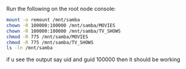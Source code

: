 Run the following on the root node console:

```bash
mount -o remount /mnt/samba
chown -R 100000:100000 /mnt/samba/MOVIES
chown -R 100000:100000 /mnt/samba/TV_SHOWS
chmod -R 775 /mnt/samba/MOVIES
chmod -R 775 /mnt/samba/TV_SHOWS
ls -ln /mnt/samba
```

if u see the output say uid and guid 100000 then it should be working
